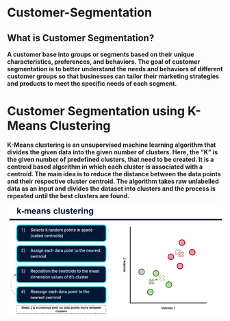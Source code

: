 # Customer-Segmentation

## What is Customer Segmentation?
**A customer base into groups or segments based on their unique characteristics, preferences, and behaviors. The goal of customer segmentation is to better understand the needs and behaviors of different customer groups so that businesses can tailor their marketing strategies and products to meet the specific needs of each segment.**


# Customer Segmentation using K-Means Clustering

**K-Means clustering is an unsupervised machine learning algorithm that divides the given data into the given number of clusters. Here, the “K” is the given number of predefined clusters, that need to be created.
 It is a centroid based algorithm in which each cluster is associated with a centroid. The main idea is to reduce the distance between the data points and their respective cluster centroid.
 The algorithm takes raw unlabelled data as an input and divides the dataset into clusters and the process is repeated until the best clusters are found.**
 
 
 ![This is an image](https://github.com/chauhanshallu/Customer-Segmentation/blob/main/107938704-0a0f2e80-6f86-11eb-8dec-0e5c1261ab86.png)
